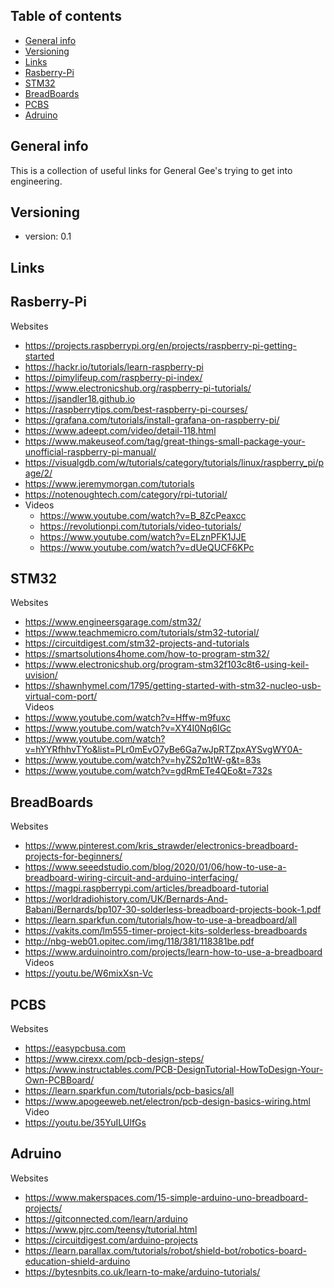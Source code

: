 ## Table of contents
* [General info](#general-info)
* [Versioning](#technologies)
* [Links](#links)
* [Rasberry-Pi](#rasberry-pi)
* [STM32](#stm32)
* [BreadBoards](#breadBoards)
* [PCBS](#pcbs)
* [Adruino](#adruino )


## General info
This is a collection of useful links for General Gee's trying to get into engineering.

## Versioning 
* version: 0.1

## Links
## Rasberry-Pi

Websites
  * https://projects.raspberrypi.org/en/projects/raspberry-pi-getting-started		
  * https://hackr.io/tutorials/learn-raspberry-pi		
  * https://pimylifeup.com/raspberry-pi-index/		
  * https://www.electronicshub.org/raspberry-pi-tutorials/		
  * https://jsandler18.github.io		
  * https://raspberrytips.com/best-raspberry-pi-courses/		
  * https://grafana.com/tutorials/install-grafana-on-raspberry-pi/		
  * https://www.adeept.com/video/detail-118.html		
  * https://www.makeuseof.com/tag/great-things-small-package-your-unofficial-raspberry-pi-manual/		
  * https://visualgdb.com/w/tutorials/category/tutorials/linux/raspberry_pi/page/2/		
  * https://www.jeremymorgan.com/tutorials		
  * https://notenoughtech.com/category/rpi-tutorial/
* Videos
  * https://www.youtube.com/watch?v=B_8ZcPeaxcc		
  * https://revolutionpi.com/tutorials/video-tutorials/		
  * https://www.youtube.com/watch?v=ELznPFK1JJE		
  * https://www.youtube.com/watch?v=dUeQUCF6KPc
## STM32

Websites
 * https://www.engineersgarage.com/stm32/		
 * https://www.teachmemicro.com/tutorials/stm32-tutorial/		
 * https://circuitdigest.com/stm32-projects-and-tutorials		
 * https://smartsolutions4home.com/how-to-program-stm32/		
 * https://www.electronicshub.org/program-stm32f103c8t6-using-keil-uvision/		
 * https://shawnhymel.com/1795/getting-started-with-stm32-nucleo-usb-virtual-com-port/		
Videos
 * https://www.youtube.com/watch?v=Hffw-m9fuxc		
 * https://www.youtube.com/watch?v=XY4I0Nq6IGc		
 * https://www.youtube.com/watch?v=hYYRfhhvTYo&list=PLr0mEvO7yBe6Ga7wJpRTZpxAYSvgWY0A-		
 * https://www.youtube.com/watch?v=hyZS2p1tW-g&t=83s		
 * https://www.youtube.com/watch?v=gdRmETe4QEo&t=732s		
 
## BreadBoards

Websites
 * https://www.pinterest.com/kris_strawder/electronics-breadboard-projects-for-beginners/	
 * https://www.seeedstudio.com/blog/2020/01/06/how-to-use-a-breadboard-wiring-circuit-and-arduino-interfacing/	
 * https://magpi.raspberrypi.com/articles/breadboard-tutorial	
 * https://worldradiohistory.com/UK/Bernards-And-Babani/Bernards/bp107-30-solderless-breadboard-projects-book-1.pdf	
 * https://learn.sparkfun.com/tutorials/how-to-use-a-breadboard/all	
 * https://vakits.com/lm555-timer-project-kits-solderless-breadboards	
 * http://nbg-web01.opitec.com/img/118/381/118381be.pdf	
 * https://www.arduinointro.com/projects/learn-how-to-use-a-breadboard	
Videos
 * https://youtu.be/W6mixXsn-Vc

## PCBS

Websites
* https://easypcbusa.com
* https://www.cirexx.com/pcb-design-steps/
* https://www.instructables.com/PCB-DesignTutorial-HowToDesign-Your-Own-PCBBoard/
* https://learn.sparkfun.com/tutorials/pcb-basics/all
* https://www.apogeeweb.net/electron/pcb-design-basics-wiring.html
Video
* https://youtu.be/35YuILUlfGs

## Adruino 
Websites
* https://www.makerspaces.com/15-simple-arduino-uno-breadboard-projects/
* https://gitconnected.com/learn/arduino
* https://www.pjrc.com/teensy/tutorial.html
* https://circuitdigest.com/arduino-projects
* https://learn.parallax.com/tutorials/robot/shield-bot/robotics-board-education-shield-arduino
* https://bytesnbits.co.uk/learn-to-make/arduino-tutorials/

